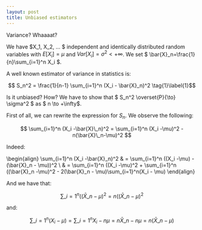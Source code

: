 ```yaml
---
layout: post
title: Unbiased estimators
---
```


Variance? Whaaaat?

We have $X_1, X_2, ... $ independent and identically distributed random variables with $E[X_i]=\mu$ and $Var[X_i]=\sigma^2 < + \infty$. We set $ \bar{X}\_n=\frac{1}{n}\sum\_{i=1}^n X_i $.

A well known estimator of variance in statistics is:

$$ S_n^2 = \frac{1}{n-1} \sum_{i=1}^n (X_i - \bar{X}_n)^2 \tag{1}\label{1}$$

Is it unbiased? How? We have to show that $ S_n^2 \overset{P}{\to} \sigma^2 $ as $ n \to +\infty$.

First of all, we can rewrite the expression for $S_n$. We observe the following:

$$ \sum_{i=1}^n (X_i -\bar{X}\_n)^2 = \sum_{i=1}^n (X_i -\mu)^2 - n(\bar{X}\_n-\mu)^2 $$

Indeed:

\begin{align}
  \sum\_{i=1}^n (X_i -\bar{X}\_n)^2 & = \sum\_{i=1}^n ((X_i -\mu) - (\bar{X}\_n - \mu))^2 \\
   & = \sum\_{i=1}^n ((X_i -\mu)^2 + \sum\_{i=1}^n ((\bar{X}\_n -\mu)^2 - 2(\bar{X}\_n - \mu)\sum\_{i=1}^n(X_i - \mu)
\end{align}

And we have that:

$$ \sum\_{i=1}^n ((\bar{X}\_n -\mu)^2 = n ((\bar{X}\_n -\mu)^2  $$

and:

$$ \sum\_{i=1}^n(X_i - \mu) = \sum\_{i=1}^n X_i - n\mu = n\bar{X}\_n - n\mu = n(\bar{X}\_n - \mu) $$ 
